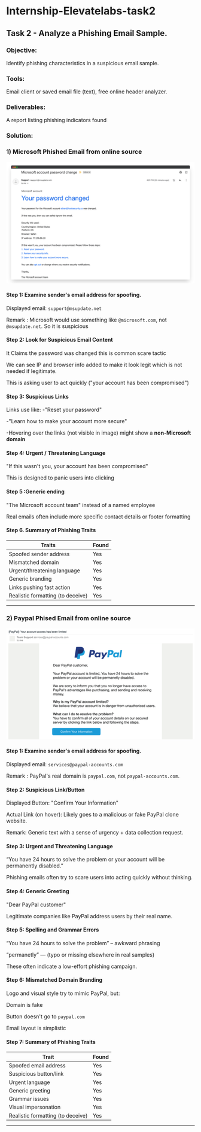 # Internship-Elevatelabs-task2

## Task 2 - Analyze a Phishing Email Sample.

### Objective: 

Identify phishing characteristics in a suspicious email sample.

### Tools: 

Email client or saved email file (text), free online header analyzer.

### Deliverables: 

A report listing phishing indicators found

### Solution:

### 1) Microsoft Phished Email from online source

![Microsoft Phished email](Samplemail/MicrosoftPhishedEmail.png)

#### Step 1: Examine sender's email address for spoofing.

Displayed email: `support@msupdate.net`

Remark : Microsoft would use something like `@microsoft.com`, not `@msupdate.net`. So it is suspicious

#### Step 2: Look for Suspicious Email Content 

It Claims the password was changed this is common scare tactic

We can see IP and browser info added to make it look legit which is not needed if legitimate.

This is asking user to act quickly ("your account has been compromised")

#### Step 3: Suspicious Links

Links use like:
-"Reset your password"
  
-"Learn how to make your account more secure"

-Hovering over the links (not visible in image) might show a **non-Microsoft domain**

#### Step 4: Urgent / Threatening Language

"If this wasn't you, your account has been compromised"

This is designed to panic users into clicking

#### Step 5 :Generic ending

"The Microsoft account team" instead of a named employee

Real emails often include more specific contact details or footer formatting


#### Step 6. Summary of Phishing Traits

| Traits                        | Found |
|-------------------------------|-------|
| Spoofed sender address        | Yes |
| Mismatched domain             | Yes |
| Urgent/threatening language   | Yes |
| Generic branding              | Yes |
| Links pushing fast action     | Yes |
| Realistic formatting (to deceive) | Yes |

---


### 2) Paypal Phised Email from online source

![Microsoft Phished email](Samplemail/PaypalPhisedEmail.png)

#### Step 1: Examine sender's email address for spoofing.

Displayed email: `services@paypal-accounts.com`

Remark : PayPal's real domain is `paypal.com`, not `paypal-accounts.com`.

#### Step 2: Suspicious Link/Button

Displayed Button: "Confirm Your Information"

Actual Link (on hover): Likely goes to a malicious or fake PayPal clone website.

Remark: Generic text with a sense of urgency + data collection request.

#### Step 3: Urgent and Threatening Language

“You have 24 hours to solve the problem or your account will be permanently disabled.”

Phishing emails often try to scare users into acting quickly without thinking.

#### Step 4: Generic Greeting

"Dear PayPal customer"

Legitimate companies like PayPal address users by their real name.

#### Step 5:  Spelling and Grammar Errors

“You have 24 hours to solve the problem” – awkward phrasing

“permanetly” — (typo or missing elsewhere in real samples)

These often indicate a low-effort phishing campaign.

#### Step 6: Mismatched Domain Branding

Logo and visual style try to mimic PayPal, but:

Domain is fake

Button doesn't go to `paypal.com`

Email layout is simplistic

#### Step 7: Summary of Phishing Traits

| Trait                         | Found |
|------------------------------|-------|
| Spoofed email address        | Yes |
| Suspicious button/link       | Yes |
| Urgent language              | Yes |
| Generic greeting             | Yes |
| Grammar issues               | Yes |
| Visual impersonation         | Yes |
| Realistic formatting (to deceive) | Yes |

---
